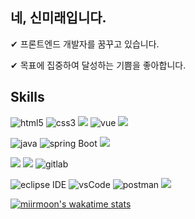 ## 네, 신미래입니다. 

✔ 프론트엔드 개발자를 꿈꾸고 있습니다.

✔ 목표에 집중하여 달성하는 기쁨을 좋아합니다.



## Skills

  <img src="https://img.shields.io/badge/html-E34F26.svg?style=for-the-badge&logo=html5&logoColor=white" alt="html5"/> <img src="https://img.shields.io/badge/css-1572B6.svg?style=for-the-badge&logo=css3&logoColor=white" alt="css3"/> <img src="https://img.shields.io/badge/javascript%20-%23323330.svg?&style=for-the-badge&logo=javascript&logoColor=%23F7DF1E"/> <img src="https://img.shields.io/badge/vue-4FC08D.svg?style=for-the-badge&logo=Vue.js&logoColor=white" alt="vue"/> <img src="https://img.shields.io/badge/react%20-%2320232a.svg?&style=for-the-badge&logo=react&logoColor=%2361DAFB"/>

  <img src="https://img.shields.io/badge/Java-007396.svg?style=for-the-badge&logo=java&logoColor=white" alt="java"/> <img src="https://img.shields.io/badge/spring%20boot-6DB33F.svg?style=for-the-badge&logo=springboot&logoColor=white" alt="spring Boot" /> <img src="https://img.shields.io/badge/mysql-%2300f.svg?&style=for-the-badge&logo=mysql&logoColor=white"/> 

  <img src="https://img.shields.io/badge/git%20-%23F05033.svg?&style=for-the-badge&logo=git&logoColor=white"/> <img src="https://img.shields.io/badge/github%20-%23121011.svg?&style=for-the-badge&logo=github&logoColor=white"/> <img src="https://img.shields.io/badge/gitlab-181717.svg?style=for-the-badge&logo=gitlab&logoColor=white" alt="gitlab"/>

  <img src="https://img.shields.io/badge/eclipse-2C2255.svg?style=for-the-badge&logo=eclipse&logoColor=white" alt="eclipse IDE"/> <img src="https://img.shields.io/badge/vscode-007ACC.svg?style=for-the-badge&logo=visualstudiocode&logoColor=white" alt="vsCode"/> <img src="https://img.shields.io/badge/postman-FF6C37.svg?style=for-the-badge&logo=postman&logoColor=white" alt="postman"/> <img src="https://img.shields.io/badge/figma%20-%23F24E1E.svg?&style=for-the-badge&logo=figma&logoColor=white"/>


[![miirmoon's wakatime stats](https://github-readme-stats.vercel.app/api/wakatime?username=miirmoon&layout=compact)](https://github.com/anuraghazra/github-readme-stats)


